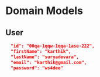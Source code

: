 # Domain Models

## User

```json
  "id": "00qa-1qqw-1qqa-1ase-222",
  "firstName": "karthik",
  "lastName": "suryadevara",
  "email": "karthik@gmail.com",
  "password": "ws4dee"
```
